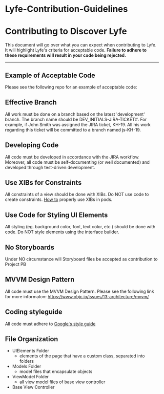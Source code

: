 # Lyfe-Contribution-Guidelines

# Contributing to Discover Lyfe
This document will go over what you can expect when contributing to Lyfe. It will highlight Lyfe's criteria for acceptable code. **Failure to adhere to these requirements will result in your code being rejected.**

----------

Example of Acceptable Code
-------------------
Please see the following repo for an example of acceptable code:

Effective Branch
-------------

All work must be done on a branch based on the latest 'development' branch. The branch name should be DEV_INITIALS-JIRA-TICKET#. For example, if John Smith was assigned the JIRA ticket, KH-19. All his work regarding this ticket will be committed to a branch named js-KH-19. 


Developing Code
-------------
All code must be developed in accordance with the JIRA workflow. Moreover, all code must be self-documenting (or well documented) and developed through test-driven development.

Use XIBs for Constraints
-------------------
All constraints of a view should be done with XIBs. Do NOT use code to create constraints. <a href="https://the-nerd.be/2015/08/07/load-assets-from-bundle-resources-in-cocoapods/">How to</a> properly use XIBs in pods.

Use Code for Styling UI Elements
-------------------
All styling (eg. background color, font, text color, etc.) should be done with code. Do NOT style elements using the interface builder.

No Storyboards
-------------------
Under NO circumstance will Storyboard files be accepted as contribution to Project PB

MVVM Design Pattern
-------------------
All code must use the MVVM Design Pattern. Please see the following link for more informaton: https://www.objc.io/issues/13-architecture/mvvm/

Coding styleguide
-------------------
All code must adhere to [Google's style guide](https://google.github.io/styleguide/objcguide.xml)

File Organization
-------------------
* UIElements Folder
	* elements of the page that have a custom class, separated into folders
* Models Folder
	* model files that encapsulate objects
* ViewModel Folder
	* all view model files of base view controller
* Base View Controller
